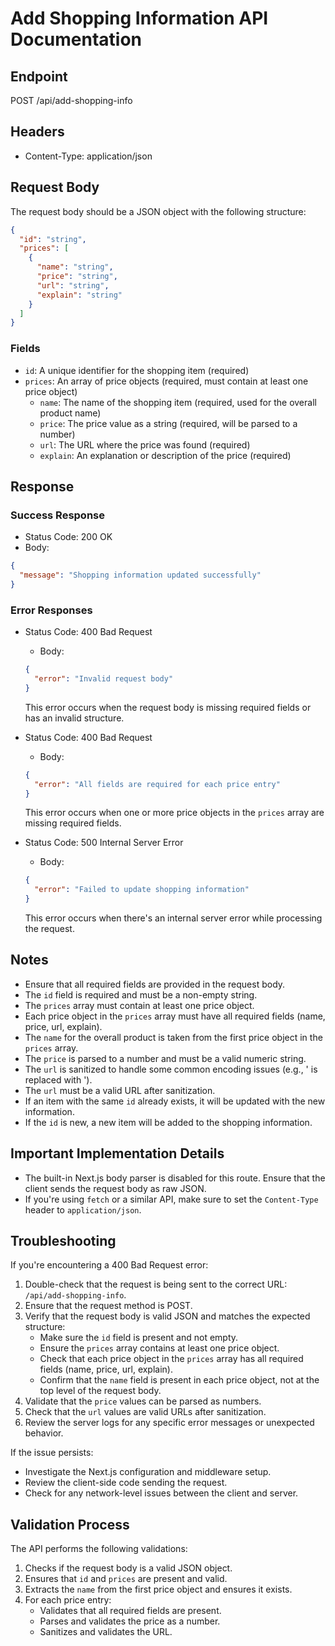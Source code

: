 # Add Shopping Information API Documentation

## Endpoint
POST /api/add-shopping-info

## Headers
- Content-Type: application/json

## Request Body
The request body should be a JSON object with the following structure:

```json
{
  "id": "string",
  "prices": [
    {
      "name": "string",
      "price": "string",
      "url": "string",
      "explain": "string"
    }
  ]
}
```

### Fields
- `id`: A unique identifier for the shopping item (required)
- `prices`: An array of price objects (required, must contain at least one price object)
  - `name`: The name of the shopping item (required, used for the overall product name)
  - `price`: The price value as a string (required, will be parsed to a number)
  - `url`: The URL where the price was found (required)
  - `explain`: An explanation or description of the price (required)

## Response

### Success Response
- Status Code: 200 OK
- Body: 
```json
{
  "message": "Shopping information updated successfully"
}
```

### Error Responses
- Status Code: 400 Bad Request
  - Body: 
  ```json
  {
    "error": "Invalid request body"
  }
  ```
  This error occurs when the request body is missing required fields or has an invalid structure.

- Status Code: 400 Bad Request
  - Body:
  ```json
  {
    "error": "All fields are required for each price entry"
  }
  ```
  This error occurs when one or more price objects in the `prices` array are missing required fields.

- Status Code: 500 Internal Server Error
  - Body:
  ```json
  {
    "error": "Failed to update shopping information"
  }
  ```
  This error occurs when there's an internal server error while processing the request.

## Notes
- Ensure that all required fields are provided in the request body.
- The `id` field is required and must be a non-empty string.
- The `prices` array must contain at least one price object.
- Each price object in the `prices` array must have all required fields (name, price, url, explain).
- The `name` for the overall product is taken from the first price object in the `prices` array.
- The `price` is parsed to a number and must be a valid numeric string.
- The `url` is sanitized to handle some common encoding issues (e.g., &#39; is replaced with ').
- The `url` must be a valid URL after sanitization.
- If an item with the same `id` already exists, it will be updated with the new information.
- If the `id` is new, a new item will be added to the shopping information.

## Important Implementation Details
- The built-in Next.js body parser is disabled for this route. Ensure that the client sends the request body as raw JSON.
- If you're using `fetch` or a similar API, make sure to set the `Content-Type` header to `application/json`.

## Troubleshooting
If you're encountering a 400 Bad Request error:
1. Double-check that the request is being sent to the correct URL: `/api/add-shopping-info`.
2. Ensure that the request method is POST.
3. Verify that the request body is valid JSON and matches the expected structure:
   - Make sure the `id` field is present and not empty.
   - Ensure the `prices` array contains at least one price object.
   - Check that each price object in the `prices` array has all required fields (name, price, url, explain).
   - Confirm that the `name` field is present in each price object, not at the top level of the request body.
4. Validate that the `price` values can be parsed as numbers.
5. Check that the `url` values are valid URLs after sanitization.
6. Review the server logs for any specific error messages or unexpected behavior.

If the issue persists:
- Investigate the Next.js configuration and middleware setup.
- Review the client-side code sending the request.
- Check for any network-level issues between the client and server.

## Validation Process
The API performs the following validations:
1. Checks if the request body is a valid JSON object.
2. Ensures that `id` and `prices` are present and valid.
3. Extracts the `name` from the first price object and ensures it exists.
4. For each price entry:
   - Validates that all required fields are present.
   - Parses and validates the price as a number.
   - Sanitizes and validates the URL.